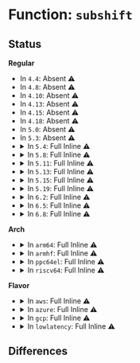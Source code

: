 # Function: <code>subshift</code>

## Status
<b>Regular</b>
<ul>
<li>
In <code>4.4</code>: Absent ⚠️
</li>
<li>
In <code>4.8</code>: Absent ⚠️
</li>
<li>
In <code>4.10</code>: Absent ⚠️
</li>
<li>
In <code>4.13</code>: Absent ⚠️
</li>
<li>
In <code>4.15</code>: Absent ⚠️
</li>
<li>
In <code>4.18</code>: Absent ⚠️
</li>
<li>
In <code>5.0</code>: Absent ⚠️
</li>
<li>
In <code>5.3</code>: Absent ⚠️
</li>
<li>
<details>
<summary>In <code>5.4</code>: Full Inline ⚠️</summary>

**Collision:** Unique Static

**Inline:** Full

**Transformation:** False

**Instances:**

```
In lib/crypto/aes.c (ffffffff8152ed39)
Location: lib/crypto/aes.c:147
Inline: True
Inline callers:
  - lib/crypto/aes.c:aes_encrypt
  - lib/crypto/aes.c:aes_encrypt
  - lib/crypto/aes.c:aes_encrypt
  - lib/crypto/aes.c:aes_encrypt
  - lib/crypto/aes.c:aes_encrypt
  - lib/crypto/aes.c:aes_encrypt
  - lib/crypto/aes.c:aes_encrypt
  - lib/crypto/aes.c:aes_encrypt
  - lib/crypto/aes.c:aes_encrypt
  - lib/crypto/aes.c:aes_encrypt
  - lib/crypto/aes.c:aes_encrypt
  - lib/crypto/aes.c:aes_encrypt
```
</details>
</li>
<li>
<details>
<summary>In <code>5.8</code>: Full Inline ⚠️</summary>

**Collision:** Unique Static

**Inline:** Full

**Transformation:** False

**Instances:**

```
In lib/crypto/aes.c (ffffffff815934db)
Location: lib/crypto/aes.c:147
Inline: True
Inline callers:
  - lib/crypto/aes.c:aes_encrypt
  - lib/crypto/aes.c:aes_encrypt
  - lib/crypto/aes.c:aes_encrypt
  - lib/crypto/aes.c:aes_encrypt
  - lib/crypto/aes.c:aes_encrypt
  - lib/crypto/aes.c:aes_encrypt
  - lib/crypto/aes.c:aes_encrypt
  - lib/crypto/aes.c:aes_encrypt
  - lib/crypto/aes.c:aes_encrypt
  - lib/crypto/aes.c:aes_encrypt
  - lib/crypto/aes.c:aes_encrypt
  - lib/crypto/aes.c:aes_encrypt
```
</details>
</li>
<li>
<details>
<summary>In <code>5.11</code>: Full Inline ⚠️</summary>

**Collision:** Unique Static

**Inline:** Full

**Transformation:** False

**Instances:**

```
In lib/crypto/aes.c (ffffffff815b00f0)
Location: lib/crypto/aes.c:147
Inline: True
Inline callers:
  - lib/crypto/aes.c:aes_encrypt
  - lib/crypto/aes.c:aes_encrypt
  - lib/crypto/aes.c:aes_encrypt
  - lib/crypto/aes.c:aes_encrypt
  - lib/crypto/aes.c:aes_encrypt
  - lib/crypto/aes.c:aes_encrypt
  - lib/crypto/aes.c:aes_encrypt
  - lib/crypto/aes.c:aes_encrypt
  - lib/crypto/aes.c:aes_encrypt
  - lib/crypto/aes.c:aes_encrypt
  - lib/crypto/aes.c:aes_encrypt
  - lib/crypto/aes.c:aes_encrypt
```
</details>
</li>
<li>
<details>
<summary>In <code>5.13</code>: Full Inline ⚠️</summary>

**Collision:** Unique Static

**Inline:** Full

**Transformation:** False

**Instances:**

```
In lib/crypto/aes.c (ffffffff815baf01)
Location: lib/crypto/aes.c:147
Inline: True
Inline callers:
  - lib/crypto/aes.c:aes_encrypt
  - lib/crypto/aes.c:aes_encrypt
  - lib/crypto/aes.c:aes_encrypt
  - lib/crypto/aes.c:aes_encrypt
  - lib/crypto/aes.c:aes_encrypt
  - lib/crypto/aes.c:aes_encrypt
  - lib/crypto/aes.c:aes_encrypt
  - lib/crypto/aes.c:aes_encrypt
  - lib/crypto/aes.c:aes_encrypt
  - lib/crypto/aes.c:aes_encrypt
  - lib/crypto/aes.c:aes_encrypt
  - lib/crypto/aes.c:aes_encrypt
```
</details>
</li>
<li>
<details>
<summary>In <code>5.15</code>: Full Inline ⚠️</summary>

**Collision:** Unique Static

**Inline:** Full

**Transformation:** False

**Instances:**

```
In lib/crypto/aes.c (ffffffff81621ae1)
Location: lib/crypto/aes.c:147
Inline: True
Inline callers:
  - lib/crypto/aes.c:aes_encrypt
  - lib/crypto/aes.c:aes_encrypt
  - lib/crypto/aes.c:aes_encrypt
  - lib/crypto/aes.c:aes_encrypt
  - lib/crypto/aes.c:aes_encrypt
  - lib/crypto/aes.c:aes_encrypt
  - lib/crypto/aes.c:aes_encrypt
  - lib/crypto/aes.c:aes_encrypt
  - lib/crypto/aes.c:aes_encrypt
  - lib/crypto/aes.c:aes_encrypt
  - lib/crypto/aes.c:aes_encrypt
  - lib/crypto/aes.c:aes_encrypt
```
</details>
</li>
<li>
<details>
<summary>In <code>5.19</code>: Full Inline ⚠️</summary>

**Collision:** Unique Static

**Inline:** Full

**Transformation:** False

**Instances:**

```
In lib/crypto/aes.c (ffffffff816efd41)
Location: lib/crypto/aes.c:147
Inline: True
Inline callers:
  - lib/crypto/aes.c:aes_encrypt
  - lib/crypto/aes.c:aes_encrypt
  - lib/crypto/aes.c:aes_encrypt
  - lib/crypto/aes.c:aes_encrypt
  - lib/crypto/aes.c:aes_encrypt
  - lib/crypto/aes.c:aes_encrypt
  - lib/crypto/aes.c:aes_encrypt
  - lib/crypto/aes.c:aes_encrypt
  - lib/crypto/aes.c:aes_encrypt
  - lib/crypto/aes.c:aes_encrypt
  - lib/crypto/aes.c:aes_encrypt
  - lib/crypto/aes.c:aes_encrypt
```
</details>
</li>
<li>
<details>
<summary>In <code>6.2</code>: Full Inline ⚠️</summary>

**Collision:** Unique Static

**Inline:** Full

**Transformation:** False

**Instances:**

```
In lib/crypto/aes.c (ffffffff817e0b71)
Location: lib/crypto/aes.c:147
Inline: True
Inline callers:
  - lib/crypto/aes.c:aes_encrypt
  - lib/crypto/aes.c:aes_encrypt
  - lib/crypto/aes.c:aes_encrypt
  - lib/crypto/aes.c:aes_encrypt
  - lib/crypto/aes.c:aes_encrypt
  - lib/crypto/aes.c:aes_encrypt
  - lib/crypto/aes.c:aes_encrypt
  - lib/crypto/aes.c:aes_encrypt
  - lib/crypto/aes.c:aes_encrypt
  - lib/crypto/aes.c:aes_encrypt
  - lib/crypto/aes.c:aes_encrypt
  - lib/crypto/aes.c:aes_encrypt
```
</details>
</li>
<li>
<details>
<summary>In <code>6.5</code>: Full Inline ⚠️</summary>

**Collision:** Unique Static

**Inline:** Full

**Transformation:** False

**Instances:**

```
In lib/crypto/aes.c (ffffffff818202d3)
Location: lib/crypto/aes.c:147
Inline: True
Inline callers:
  - lib/crypto/aes.c:aes_encrypt
  - lib/crypto/aes.c:aes_encrypt
  - lib/crypto/aes.c:aes_encrypt
  - lib/crypto/aes.c:aes_encrypt
  - lib/crypto/aes.c:aes_encrypt
  - lib/crypto/aes.c:aes_encrypt
  - lib/crypto/aes.c:aes_encrypt
  - lib/crypto/aes.c:aes_encrypt
  - lib/crypto/aes.c:aes_encrypt
  - lib/crypto/aes.c:aes_encrypt
  - lib/crypto/aes.c:aes_encrypt
  - lib/crypto/aes.c:aes_encrypt
```
</details>
</li>
<li>
<details>
<summary>In <code>6.8</code>: Full Inline ⚠️</summary>

**Collision:** Unique Static

**Inline:** Full

**Transformation:** False

**Instances:**

```
In lib/crypto/aes.c (ffffffff81866253)
Location: lib/crypto/aes.c:147
Inline: True
Inline callers:
  - lib/crypto/aes.c:aes_encrypt
  - lib/crypto/aes.c:aes_encrypt
  - lib/crypto/aes.c:aes_encrypt
  - lib/crypto/aes.c:aes_encrypt
  - lib/crypto/aes.c:aes_encrypt
  - lib/crypto/aes.c:aes_encrypt
  - lib/crypto/aes.c:aes_encrypt
  - lib/crypto/aes.c:aes_encrypt
  - lib/crypto/aes.c:aes_encrypt
  - lib/crypto/aes.c:aes_encrypt
  - lib/crypto/aes.c:aes_encrypt
  - lib/crypto/aes.c:aes_encrypt
```
</details>
</li>
</ul>
<b>Arch</b>
<ul>
<li>
<details>
<summary>In <code>arm64</code>: Full Inline ⚠️</summary>

**Collision:** Unique Static

**Inline:** Full

**Transformation:** False

**Instances:**

```
In lib/crypto/aes.c (ffff80001063b2b0)
Location: lib/crypto/aes.c:147
Inline: True
Inline callers:
  - lib/crypto/aes.c:aes_encrypt
  - lib/crypto/aes.c:aes_encrypt
  - lib/crypto/aes.c:aes_encrypt
  - lib/crypto/aes.c:aes_encrypt
  - lib/crypto/aes.c:aes_encrypt
  - lib/crypto/aes.c:aes_encrypt
  - lib/crypto/aes.c:aes_encrypt
  - lib/crypto/aes.c:aes_encrypt
  - lib/crypto/aes.c:aes_encrypt
  - lib/crypto/aes.c:aes_encrypt
  - lib/crypto/aes.c:aes_encrypt
  - lib/crypto/aes.c:aes_encrypt
```
</details>
</li>
<li>
<details>
<summary>In <code>armhf</code>: Full Inline ⚠️</summary>

**Collision:** Unique Static

**Inline:** Full

**Transformation:** False

**Instances:**

```
In lib/crypto/aes.c (c07e1608)
Location: lib/crypto/aes.c:147
Inline: True
Inline callers:
  - lib/crypto/aes.c:aes_encrypt
  - lib/crypto/aes.c:aes_encrypt
  - lib/crypto/aes.c:aes_encrypt
  - lib/crypto/aes.c:aes_encrypt
  - lib/crypto/aes.c:aes_encrypt
  - lib/crypto/aes.c:aes_encrypt
  - lib/crypto/aes.c:aes_encrypt
  - lib/crypto/aes.c:aes_encrypt
  - lib/crypto/aes.c:aes_encrypt
  - lib/crypto/aes.c:aes_encrypt
  - lib/crypto/aes.c:aes_encrypt
  - lib/crypto/aes.c:aes_encrypt
```
</details>
</li>
<li>
<details>
<summary>In <code>ppc64el</code>: Full Inline ⚠️</summary>

**Collision:** Unique Static

**Inline:** Full

**Transformation:** False

**Instances:**

```
In lib/crypto/aes.c (c0000000007e25e0)
Location: lib/crypto/aes.c:147
Inline: True
Inline callers:
  - lib/crypto/aes.c:aes_encrypt
  - lib/crypto/aes.c:aes_encrypt
  - lib/crypto/aes.c:aes_encrypt
  - lib/crypto/aes.c:aes_encrypt
  - lib/crypto/aes.c:aes_encrypt
  - lib/crypto/aes.c:aes_encrypt
  - lib/crypto/aes.c:aes_encrypt
  - lib/crypto/aes.c:aes_encrypt
  - lib/crypto/aes.c:aes_encrypt
  - lib/crypto/aes.c:aes_encrypt
  - lib/crypto/aes.c:aes_encrypt
  - lib/crypto/aes.c:aes_encrypt
```
</details>
</li>
<li>
<details>
<summary>In <code>riscv64</code>: Full Inline ⚠️</summary>

**Collision:** Unique Static

**Inline:** Full

**Transformation:** False

**Instances:**

```
In lib/crypto/aes.c (ffffffe000467a64)
Location: lib/crypto/aes.c:147
Inline: True
Inline callers:
  - lib/crypto/aes.c:aes_encrypt
  - lib/crypto/aes.c:aes_encrypt
  - lib/crypto/aes.c:aes_encrypt
  - lib/crypto/aes.c:aes_encrypt
  - lib/crypto/aes.c:aes_encrypt
  - lib/crypto/aes.c:aes_encrypt
  - lib/crypto/aes.c:aes_encrypt
  - lib/crypto/aes.c:aes_encrypt
  - lib/crypto/aes.c:aes_encrypt
  - lib/crypto/aes.c:aes_encrypt
  - lib/crypto/aes.c:aes_encrypt
  - lib/crypto/aes.c:aes_encrypt
```
</details>
</li>
</ul>
<b>Flavor</b>
<ul>
<li>
<details>
<summary>In <code>aws</code>: Full Inline ⚠️</summary>

**Collision:** Unique Static

**Inline:** Full

**Transformation:** False

**Instances:**

```
In lib/crypto/aes.c (ffffffff81527319)
Location: lib/crypto/aes.c:147
Inline: True
Inline callers:
  - lib/crypto/aes.c:aes_encrypt
  - lib/crypto/aes.c:aes_encrypt
  - lib/crypto/aes.c:aes_encrypt
  - lib/crypto/aes.c:aes_encrypt
  - lib/crypto/aes.c:aes_encrypt
  - lib/crypto/aes.c:aes_encrypt
  - lib/crypto/aes.c:aes_encrypt
  - lib/crypto/aes.c:aes_encrypt
  - lib/crypto/aes.c:aes_encrypt
  - lib/crypto/aes.c:aes_encrypt
  - lib/crypto/aes.c:aes_encrypt
  - lib/crypto/aes.c:aes_encrypt
```
</details>
</li>
<li>
<details>
<summary>In <code>azure</code>: Full Inline ⚠️</summary>

**Collision:** Unique Static

**Inline:** Full

**Transformation:** False

**Instances:**

```
In lib/crypto/aes.c (ffffffff815175f9)
Location: lib/crypto/aes.c:147
Inline: True
Inline callers:
  - lib/crypto/aes.c:aes_encrypt
  - lib/crypto/aes.c:aes_encrypt
  - lib/crypto/aes.c:aes_encrypt
  - lib/crypto/aes.c:aes_encrypt
  - lib/crypto/aes.c:aes_encrypt
  - lib/crypto/aes.c:aes_encrypt
  - lib/crypto/aes.c:aes_encrypt
  - lib/crypto/aes.c:aes_encrypt
  - lib/crypto/aes.c:aes_encrypt
  - lib/crypto/aes.c:aes_encrypt
  - lib/crypto/aes.c:aes_encrypt
  - lib/crypto/aes.c:aes_encrypt
```
</details>
</li>
<li>
<details>
<summary>In <code>gcp</code>: Full Inline ⚠️</summary>

**Collision:** Unique Static

**Inline:** Full

**Transformation:** False

**Instances:**

```
In lib/crypto/aes.c (ffffffff815233a9)
Location: lib/crypto/aes.c:147
Inline: True
Inline callers:
  - lib/crypto/aes.c:aes_encrypt
  - lib/crypto/aes.c:aes_encrypt
  - lib/crypto/aes.c:aes_encrypt
  - lib/crypto/aes.c:aes_encrypt
  - lib/crypto/aes.c:aes_encrypt
  - lib/crypto/aes.c:aes_encrypt
  - lib/crypto/aes.c:aes_encrypt
  - lib/crypto/aes.c:aes_encrypt
  - lib/crypto/aes.c:aes_encrypt
  - lib/crypto/aes.c:aes_encrypt
  - lib/crypto/aes.c:aes_encrypt
  - lib/crypto/aes.c:aes_encrypt
```
</details>
</li>
<li>
<details>
<summary>In <code>lowlatency</code>: Full Inline ⚠️</summary>

**Collision:** Unique Static

**Inline:** Full

**Transformation:** False

**Instances:**

```
In lib/crypto/aes.c (ffffffff8153cd29)
Location: lib/crypto/aes.c:147
Inline: True
Inline callers:
  - lib/crypto/aes.c:aes_encrypt
  - lib/crypto/aes.c:aes_encrypt
  - lib/crypto/aes.c:aes_encrypt
  - lib/crypto/aes.c:aes_encrypt
  - lib/crypto/aes.c:aes_encrypt
  - lib/crypto/aes.c:aes_encrypt
  - lib/crypto/aes.c:aes_encrypt
  - lib/crypto/aes.c:aes_encrypt
  - lib/crypto/aes.c:aes_encrypt
  - lib/crypto/aes.c:aes_encrypt
  - lib/crypto/aes.c:aes_encrypt
  - lib/crypto/aes.c:aes_encrypt
```
</details>
</li>
</ul>

## Differences
